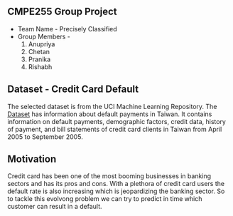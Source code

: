 ## CMPE255 Group Project

* Team Name - Precisely Classified
* Group Members - 
  1. Anupriya
  2. Chetan
  3. Pranika
  4. Rishabh
  
## Dataset - Credit Card Default
The selected dataset is from the UCI Machine Learning Repository. The [Dataset](https://www.kaggle.com/datasets/uciml/default-of-credit-card-clients-dataset) has information about default payments in Taiwan. It contains information on default payments, demographic factors, credit data, history of payment, and bill statements of credit card clients in Taiwan from April 2005 to September 2005. 

## Motivation 
Credit card has been one of the most booming businesses in banking sectors and has its pros and cons. With a plethora of credit card users the default rate is also increasing which is jeopardizing the banking sector. So to tackle this evolvong problem we can try to predict in time which customer can result in a default.
